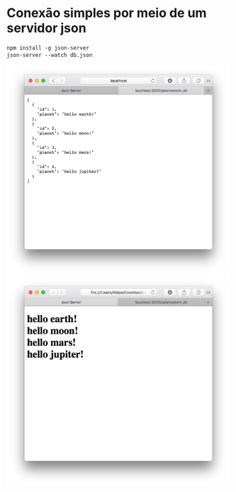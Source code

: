 # Conexão simples por meio de um servidor json


```
npm install -g json-server
json-server --watch db.json
```

<img src="imagens/json.png" alt="Json" />
<img src="imagens/frontend.png" alt="Frontend" />